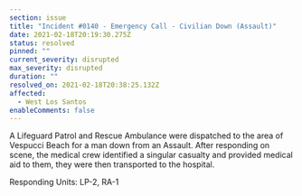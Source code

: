 ```yaml
---
section: issue
title: "Incident #0140 - Emergency Call - Civilian Down (Assault)"
date: 2021-02-18T20:19:30.275Z
status: resolved
pinned: ""
current_severity: disrupted
max_severity: disrupted
duration: ""
resolved_on: 2021-02-18T20:38:25.132Z
affected:
  - West Los Santos
enableComments: false
---
```

A Lifeguard Patrol and Rescue Ambulance were dispatched to the area of Vespucci Beach for a man down from an Assault. After responding on scene, the medical crew identified a singular casualty and provided medical aid to them, they were then transported to the hospital.

Responding Units: LP-2, RA-1